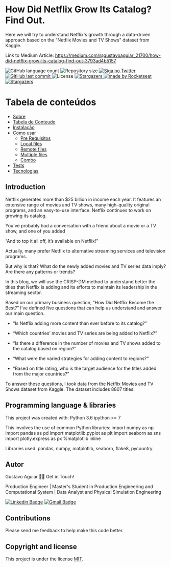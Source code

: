 # How Did Netflix Grow Its Catalog? Find Out.

Here we will try to understand Netflix's growth through a data-driven approach based on the "Netflix Movies and TV Shows" dataset from Kaggle.

Link to Medium Article: https://medium.com/@gustavoaguiar_21700/how-did-netflix-grow-its-catalog-find-out-3793ad4b5157

<p align="left">
  <img alt="GitHub language count" src="https://img.shields.io/github/languages/count/tgmarinho/README-ecoleta?color=%2304D361">

  <img alt="Repository size" src="https://img.shields.io/github/repo-size/tgmarinho/README-ecoleta">

  <a href="https://www.twitter.com/tgmarinho/">
    <img alt="Siga no Twitter" src="https://img.shields.io/twitter/url?url=https%3A%2F%2Fgithub.com%2Ftgmarinho%2FREADME-ecoleta">
  </a>
  
  <a href="https://github.com/tgmarinho/README-ecoleta/commits/master">
    <img alt="GitHub last commit" src="https://img.shields.io/github/last-commit/tgmarinho/README-ecoleta">
  </a>
    
   <img alt="License" src="https://img.shields.io/badge/license-MIT-brightgreen">
   <a href="https://github.com/tgmarinho/README-ecoleta/stargazers">
    <img alt="Stargazers" src="https://img.shields.io/github/stars/tgmarinho/README-ecoleta?style=social">
  </a>

  <a href="https://rocketseat.com.br">
    <img alt="made by Rocketseat" src="https://img.shields.io/badge/made%20by-Rocketseat-%237519C1">
  </a>
  
  <a href="https://blog.rocketseat.com.br/">
    <img alt="Stargazers" src="https://img.shields.io/badge/Blog-Rocketseat-%237159c1?style=flat&logo=ghost">
    </a> 
</p>

Tabela de conteúdos
=================
<!--ts-->
   * [Sobre](#Sobre)
   * [Tabela de Conteudo](#tabela-de-conteudo)
   * [Instalação](#instalacao)
   * [Como usar](#como-usar)
      * [Pre Requisitos](#pre-requisitos)
      * [Local files](#local-files)
      * [Remote files](#remote-files)
      * [Multiple files](#multiple-files)
      * [Combo](#combo)
   * [Tests](#testes)
   * [Tecnologias](#tecnologias)
<!--te-->

## Introduction
Netflix generates more than $25 billion in income each year. It features an extensive range of movies and TV shows, many high-quality original programs, and an easy-to-use interface. Netflix continues to work on growing its catalog.

You’ve probably had a conversation with a friend about a movie or a TV show, and one of you added

“And to top it all off, it’s available on Netflix!”

Actually, many prefer Netflix to alternative streaming services and television programs.

But why is that? What do the newly added movies and TV series data imply? Are there any patterns or trends?

In this blog, we will use the CRISP-DM method to understand better the titles that Netflix is adding and its efforts to maintain its leadership in the streaming sector.

Based on our primary business question, “How Did Netflix Become the Best?” I’ve defined five questions that can help us understand and answer our main question.

* “Is Netflix adding more content than ever before to its catalog?”

* “Which countries’ movies and TV series are being added to Netflix?”

* “Is there a difference in the number of movies and TV shows added to the catalog based on region?”

* “What were the varied strategies for adding content to regions?”

* “Based on title rating, who is the target audience for the titles added from the major countries?”

To answer these questions, I took data from the Netflix Movies and TV Shows dataset from Kaggle. The dataset includes 8807 titles.

## Programming language & libraries

This project was created with:
Python 3.6
ipython >= 7

This involves the use of common Python libraries: import numpy as np import pandas as pd import matplotlib.pyplot as plt import seaborn as sns import plotly.express as px %matplotlib inline

Libraries used: pandas, numpy, matplotlib, seaborn, flake8, pycountry.

## Autor

Gustavo Aguiar 👋🏽 Get in Touch!

Production Engineer | Master's Student in Production Engineering and Computational System | Data Analyst and Physical Simulation Engineering

[![Linkedin Badge](https://img.shields.io/badge/-Gustavo-blue?style=flat-square&logo=Linkedin&logoColor=white&link=https://www.linkedin.com/in/gjmaguiar/?locale=en_US)](https://www.linkedin.com/in/gjmaguiar/?locale=en_US) 
[![Gmail Badge](https://img.shields.io/badge/-gustavoaguiar@id.uff.br-c14438?style=flat-square&logo=Gmail&logoColor=white&link=mailto:gustavoaguiar@id.uff.br)](mailto:gustavoaguiar@id.uff.br)

## Contributions
Please send me feedback to help make this code better.

## Copyright and license
This project is under the license [MIT](./LICENSE).
